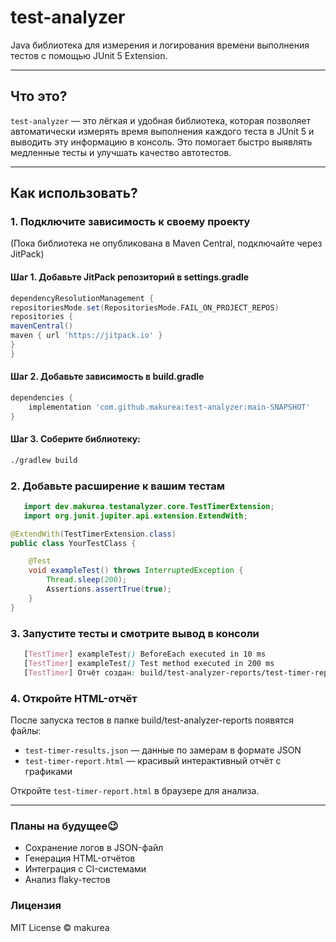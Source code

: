 # test-analyzer

Java библиотека для измерения и логирования времени выполнения тестов с помощью JUnit 5 Extension.

---

## Что это?

`test-analyzer` — это лёгкая и удобная библиотека, которая позволяет автоматически измерять время выполнения каждого теста в JUnit 5 и выводить эту информацию в консоль. Это помогает быстро выявлять медленные тесты и улучшать качество автотестов.

---

## Как использовать?

### 1. Подключите зависимость к своему проекту

(Пока библиотека не опубликована в Maven Central, подключайте через JitPack)

#### Шаг 1. Добавьте JitPack репозиторий в settings.gradle
```groovy
dependencyResolutionManagement {
repositoriesMode.set(RepositoriesMode.FAIL_ON_PROJECT_REPOS)
repositories {
mavenCentral()
maven { url 'https://jitpack.io' }
}
}
```

#### Шаг 2. Добавьте зависимость в build.gradle
```groovy
dependencies {
    implementation 'com.github.makurea:test-analyzer:main-SNAPSHOT'
}
```
#### Шаг 3. Соберите библиотеку:
```bash
./gradlew build
```

### 2. Добавьте расширение к вашим тестам
```java
   import dev.makurea.testanalyzer.core.TestTimerExtension;
   import org.junit.jupiter.api.extension.ExtendWith;

@ExtendWith(TestTimerExtension.class)
public class YourTestClass {

    @Test
    void exampleTest() throws InterruptedException {
        Thread.sleep(200);
        Assertions.assertTrue(true);
    }
}
```

### 3. Запустите тесты и смотрите вывод в консоли
```scss
   [TestTimer] exampleTest() BeforeEach executed in 10 ms
   [TestTimer] exampleTest() Test method executed in 200 ms
   [TestTimer] Отчёт создан: build/test-analyzer-reports/test-timer-report.html
```

### 4. Откройте HTML-отчёт

После запуска тестов в папке build/test-analyzer-reports появятся файлы:
 - `test-timer-results.json` — данные по замерам в формате JSON
 - `test-timer-report.html` — красивый интерактивный отчёт с графиками

Откройте `test-timer-report.html` в браузере для анализа.

---

### Планы на будущее😉

 - Сохранение логов в JSON-файл
 - Генерация HTML-отчётов
 - Интеграция с CI-системами
 - Анализ flaky-тестов

### Лицензия
MIT License © makurea

